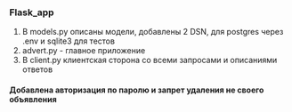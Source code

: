 ### Flask_app 
1) В models.py описаны модели, добавлены 2 DSN, для postgres через .env и sqlite3 для тестов 
2) advert.py - главное приложение
3) В client.py клиентская сторона со всеми запросами и описаниями ответов

#### Добавлена авторизация по паролю и запрет удаления не своего объявления